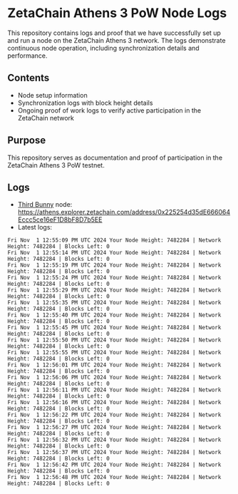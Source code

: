 # ZetaChain Athens 3 PoW Node Logs
This repository contains logs and proof that we have successfully set up and run a node on the ZetaChain Athens 3 network. The logs demonstrate continuous node operation, including synchronization details and performance.

## Contents
- Node setup information
- Synchronization logs with block height details
- Ongoing proof of work logs to verify active participation in the ZetaChain network

## Purpose
This repository serves as documentation and proof of participation in the ZetaChain Athens 3 PoW testnet.

## Logs

- [Third Bunny](https://thirdbunny.xyz/) node: https://athens.explorer.zetachain.com/address/0x225254d35dE666064Eccc5ce16eF1D8bF8D7b5EE
- Latest logs:
```
Fri Nov  1 12:55:09 PM UTC 2024 Your Node Height: 7482284 | Network Height: 7482284 | Blocks Left: 0
Fri Nov  1 12:55:14 PM UTC 2024 Your Node Height: 7482284 | Network Height: 7482284 | Blocks Left: 0
Fri Nov  1 12:55:19 PM UTC 2024 Your Node Height: 7482284 | Network Height: 7482284 | Blocks Left: 0
Fri Nov  1 12:55:24 PM UTC 2024 Your Node Height: 7482284 | Network Height: 7482284 | Blocks Left: 0
Fri Nov  1 12:55:29 PM UTC 2024 Your Node Height: 7482284 | Network Height: 7482284 | Blocks Left: 0
Fri Nov  1 12:55:35 PM UTC 2024 Your Node Height: 7482284 | Network Height: 7482284 | Blocks Left: 0
Fri Nov  1 12:55:40 PM UTC 2024 Your Node Height: 7482284 | Network Height: 7482284 | Blocks Left: 0
Fri Nov  1 12:55:45 PM UTC 2024 Your Node Height: 7482284 | Network Height: 7482284 | Blocks Left: 0
Fri Nov  1 12:55:50 PM UTC 2024 Your Node Height: 7482284 | Network Height: 7482284 | Blocks Left: 0
Fri Nov  1 12:55:55 PM UTC 2024 Your Node Height: 7482284 | Network Height: 7482284 | Blocks Left: 0
Fri Nov  1 12:56:01 PM UTC 2024 Your Node Height: 7482284 | Network Height: 7482284 | Blocks Left: 0
Fri Nov  1 12:56:06 PM UTC 2024 Your Node Height: 7482284 | Network Height: 7482284 | Blocks Left: 0
Fri Nov  1 12:56:11 PM UTC 2024 Your Node Height: 7482284 | Network Height: 7482284 | Blocks Left: 0
Fri Nov  1 12:56:16 PM UTC 2024 Your Node Height: 7482284 | Network Height: 7482284 | Blocks Left: 0
Fri Nov  1 12:56:22 PM UTC 2024 Your Node Height: 7482284 | Network Height: 7482284 | Blocks Left: 0
Fri Nov  1 12:56:27 PM UTC 2024 Your Node Height: 7482284 | Network Height: 7482284 | Blocks Left: 0
Fri Nov  1 12:56:32 PM UTC 2024 Your Node Height: 7482284 | Network Height: 7482284 | Blocks Left: 0
Fri Nov  1 12:56:37 PM UTC 2024 Your Node Height: 7482284 | Network Height: 7482284 | Blocks Left: 0
Fri Nov  1 12:56:42 PM UTC 2024 Your Node Height: 7482284 | Network Height: 7482284 | Blocks Left: 0
Fri Nov  1 12:56:48 PM UTC 2024 Your Node Height: 7482284 | Network Height: 7482284 | Blocks Left: 0
```

